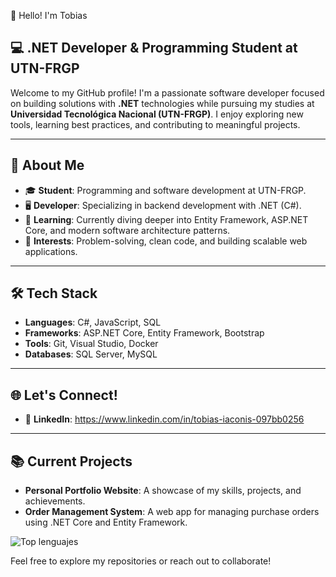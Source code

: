 
👋 Hello! I'm Tobias   
## 💻 .NET Developer & Programming Student at UTN-FRGP

Welcome to my GitHub profile! I'm a passionate software developer focused on building solutions with **.NET** technologies while pursuing my studies at **Universidad Tecnológica Nacional (UTN-FRGP)**. I enjoy exploring new tools, learning best practices, and contributing to meaningful projects.

---

## 🌟 About Me
- 🎓 **Student**: Programming and software development at UTN-FRGP.
- 🖥️ **Developer**: Specializing in backend development with .NET (C#).
- 🌱 **Learning**: Currently diving deeper into Entity Framework, ASP.NET Core, and modern software architecture patterns.
- 🤔 **Interests**: Problem-solving, clean code, and building scalable web applications.


---

## 🛠️ Tech Stack
- **Languages**: C#, JavaScript, SQL  
- **Frameworks**: ASP.NET Core, Entity Framework, Bootstrap  
- **Tools**: Git, Visual Studio, Docker  
- **Databases**: SQL Server, MySQL  

---

## 🌐 Let's Connect!
- 💼 **LinkedIn**: https://www.linkedin.com/in/tobias-iaconis-097bb0256

---

## 📚 Current Projects
- **Personal Portfolio Website**: A showcase of my skills, projects, and achievements.  
- **Order Management System**: A web app for managing purchase orders using .NET Core and Entity Framework.

<!-- ![Mis estadísticas](https://github-readme-stats.vercel.app/api?username=TobiasIaconis99&show_icons=true&theme=dark) -->
![Top lenguajes](https://github-readme-stats.vercel.app/api/top-langs?username=TobiasIaconis99&layout=compact&theme=dark)



Feel free to explore my repositories or reach out to collaborate!



